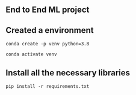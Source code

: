## End to End ML project

## Created a environment
```
conda create -p venv python=3.8

conda activate venv
```
## Install all the necessary libraries
```
pip install -r requirements.txt
```
